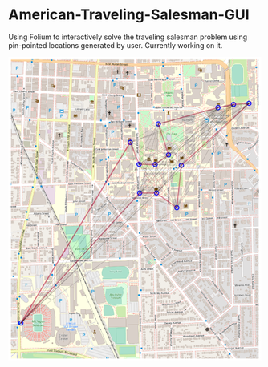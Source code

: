 # American-Traveling-Salesman-GUI
Using Folium to interactively solve the traveling salesman problem using pin-pointed locations generated by user.
Currently working on it.

![alt text](https://github.com/alonsovega4776/American-Traveling-Salesman-GUI/blob/master/example_UofM.png)
